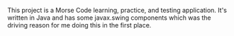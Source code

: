 This project is a Morse Code learning, practice, and testing application. It's written in Java and has some
javax.swing components which was the driving reason for me doing this in the first place.
